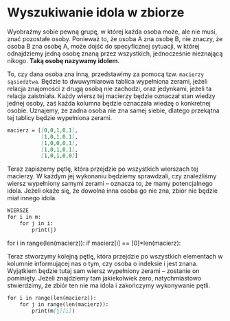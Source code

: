 # Wyszukiwanie idola w zbiorze

Wyobraźmy sobie pewną grupę, w której każda osoba może, ale nie musi, znać pozostałe osoby. 
Ponieważ to, że osoba A zna osobę B, nie znaczy, że osoba B zna osobę A, może dojść do specyficznej sytuacji, 
w której odnajdziemy jedną osobę znaną przez wszystkich, jednocześnie nieznającą nikogo. 
**Taką osobę nazywamy idolem**.

To, czy dana osoba zna inną, przedstawimy za pomocą tzw. `macierzy sąsiedztwa`. 
Będzie to dwuwymiarowa tablica wypełniona zerami, jeżeli relacja znajomości z drugą osobą nie zachodzi, 
oraz jedynkami, jeżeli ta relacja zaistniała. Każdy wiersz tej macierzy będzie oznaczał stan wiedzy jednej osoby, 
zaś każda kolumna będzie oznaczała wiedzę o konkretnej osobie.
Uznajemy, że żadna osoba nie zna samej siebie, dlatego przekątna tej tablicy będzie wypełniona zerami.

```markdown
macierz = [[0,0,1,0,1],
           [1,0,1,0,1], 
           [1,0,0,0,1],
           [1,0,1,0,1],
           [1,0,1,0,0]]
```

Teraz zapiszemy pętlę, która przejdzie po wszystkich wierszach tej macierzy. 
W każdym jej wykonaniu będziemy sprawdzali, czy znaleźliśmy wiersz wypełniony samymi zerami – oznacza to, 
że mamy potencjalnego idola. Jeżeli okaże się, że dowolna inna osoba go nie zna, 
zbiór nie będzie miał innego idola.

```markdown
WIERSZE
for i in m:
    for j in i:
        print(j)
```

for i in range(len(macierz)):
    if macierz[i] == [0]*len(macierz):

Teraz stworzymy kolejną pętlę, która przejdzie po wszystkich elementach w kolumnie informującej nas o tym, 
czy osoba o indeksie i jest znana. Wyjątkiem będzie tutaj sam wiersz wypełniony zerami – zostanie on pominięty. 
Jeżeli znajdziemy tam jakiekolwiek zero, natychmiastowo stwierdzimy, że zbiór ten nie ma idola 
i zakończymy wykonywanie pętli.

```markdown
for i in range(len(macierz)):
    for j in range(len(macierz)):
        print(m[j][i])
```
